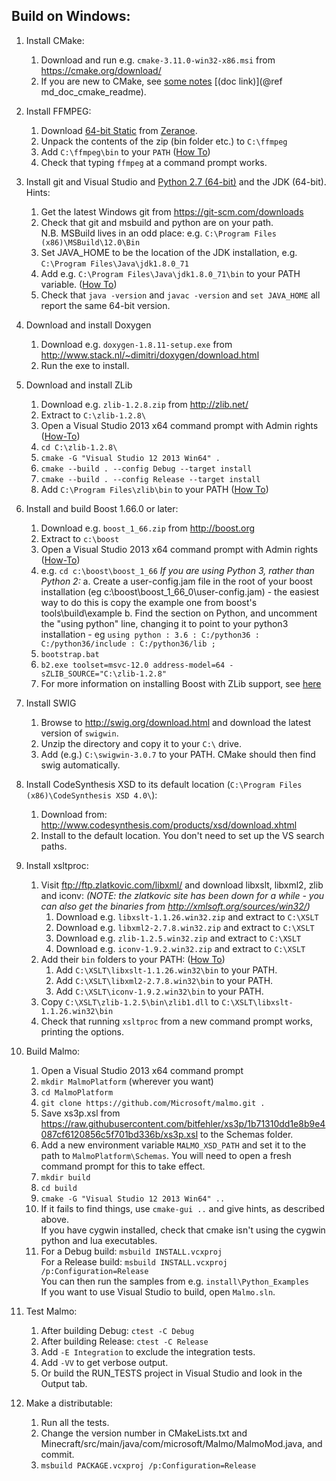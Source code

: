 ## Build on Windows: ##

1. Install CMake:
    1. Download and run e.g. `cmake-3.11.0-win32-x86.msi` from https://cmake.org/download/
    2. If you are new to CMake, see [some notes](cmake_readme.md) [(doc link)](@ref md_doc_cmake_readme).

2. Install FFMPEG: 
    1. Download [64-bit Static](http://ffmpeg.zeranoe.com/builds/win64/static/ffmpeg-latest-win64-static.7z) from [Zeranoe](http://ffmpeg.zeranoe.com/builds/).
    2. Unpack the contents of the zip (bin folder etc.) to `C:\ffmpeg`
    3. Add `C:\ffmpeg\bin` to your `PATH` ([How To](https://support.microsoft.com/en-us/kb/310519))
    4. Check that typing `ffmpeg` at a command prompt works.

3. Install git and Visual Studio and [Python 2.7 (64-bit)](https://www.python.org/ftp/python/2.7.12/python-2.7.12.amd64.msi) and the JDK (64-bit). Hints:
    1. Get the latest Windows git from https://git-scm.com/downloads
    2. Check that git and msbuild and python are on your path.  
       N.B. MSBuild lives in an odd place: e.g. `C:\Program Files (x86)\MSBuild\12.0\Bin`
    3. Set JAVA_HOME to be the location of the JDK installation, e.g. `C:\Program Files\Java\jdk1.8.0_71`
    4. Add e.g. `C:\Program Files\Java\jdk1.8.0_71\bin` to your PATH variable. ([How To](https://support.microsoft.com/en-us/kb/310519))
    5. Check that `java -version` and `javac -version` and `set JAVA_HOME` all report the same 64-bit version.
    
4. Download and install Doxygen
    1. Download e.g. `doxygen-1.8.11-setup.exe` from http://www.stack.nl/~dimitri/doxygen/download.html
    2. Run the exe to install.

5. Download and install ZLib
    1. Download e.g. `zlib-1.2.8.zip` from http://zlib.net/
    2. Extract to `C:\zlib-1.2.8\`
    3. Open a Visual Studio 2013 x64 command prompt with Admin rights ([How-To](https://technet.microsoft.com/en-us/library/cc947813(v=ws.10).aspx))
    4. `cd C:\zlib-1.2.8\`
    5. `cmake -G "Visual Studio 12 2013 Win64" .`
    6. `cmake --build . --config Debug --target install`
    7. `cmake --build . --config Release --target install`
    8. Add `C:\Program Files\zlib\bin` to your PATH ([How To](https://support.microsoft.com/en-us/kb/310519))

6. Install and build Boost 1.66.0 or later:
    1. Download e.g. `boost_1_66.zip` from http://boost.org
    2. Extract to `c:\boost`
    3. Open a Visual Studio 2013 x64 command prompt with Admin rights ([How-To](https://technet.microsoft.com/en-us/library/cc947813(v=ws.10).aspx))
    4. e.g. `cd c:\boost\boost_1_66`
    *If you are using Python 3, rather than Python 2:*
        a. Create a user-config.jam file in the root of your boost installation (eg c:\boost\boost_1_66_0\user-config.jam) - the easiest way to do this is copy the example one from boost's tools\build\example
        b. Find the section on Python, and uncomment the "using python" line, changing it to point to your python3 installation - eg `using python : 3.6 : C:/python36 : C:/python36/include : C:/python36/lib ;`
    5. `bootstrap.bat`
    6. `b2.exe toolset=msvc-12.0 address-model=64 -sZLIB_SOURCE="C:\zlib-1.2.8"`   
    7. For more information on installing Boost with ZLib support, see [here](http://www.boost.org/doc/libs/1_66_0/libs/iostreams/doc/installation.html)

7. Install SWIG
    1. Browse to http://swig.org/download.html and download the latest version of `swigwin`.
    2. Unzip the directory and copy it to your `C:\` drive.
    3. Add (e.g.) `C:\swigwin-3.0.7` to your PATH. CMake should then find swig automatically.
    
8. Install CodeSynthesis XSD to its default location (`C:\Program Files (x86)\CodeSynthesis XSD 4.0\`):
    1. Download from: http://www.codesynthesis.com/products/xsd/download.xhtml
    2. Install to the default location. You don't need to set up the VS search paths.
    
9. Install xsltproc:
    1. Visit ftp://ftp.zlatkovic.com/libxml/ and download libxslt, libxml2, zlib and iconv: _(NOTE: the zlatkovic site has been down for a while - you can also get the binaries from http://xmlsoft.org/sources/win32/)_
        1. Download e.g. `libxslt-1.1.26.win32.zip` and extract to `C:\XSLT`
        2. Download e.g. `libxml2-2.7.8.win32.zip` and extract to `C:\XSLT`
        3. Download e.g. `zlib-1.2.5.win32.zip` and extract to `C:\XSLT`
        4. Download e.g. `iconv-1.9.2.win32.zip` and extract to `C:\XSLT`
    2. Add their `bin` folders to your PATH: ([How To](https://support.microsoft.com/en-us/kb/310519))
        1. Add `C:\XSLT\libxslt-1.1.26.win32\bin` to your PATH.
        2. Add `C:\XSLT\libxml2-2.7.8.win32\bin` to your PATH.
        3. Add `C:\XSLT\iconv-1.9.2.win32\bin` to your PATH.
    3. Copy `C:\XSLT\zlib-1.2.5\bin\zlib1.dll` to `C:\XSLT\libxslt-1.1.26.win32\bin`
    4. Check that running `xsltproc` from a new command prompt works, printing the options.

10. Build Malmo:
    1. Open a Visual Studio 2013 x64 command prompt
    2. `mkdir MalmoPlatform` (wherever you want)
    3. `cd MalmoPlatform`
    4. `git clone https://github.com/Microsoft/malmo.git .`
    5. Save xs3p.xsl from https://raw.githubusercontent.com/bitfehler/xs3p/1b71310dd1e8b9e4087cf6120856c5f701bd336b/xs3p.xsl to the Schemas folder.
    6. Add a new environment variable `MALMO_XSD_PATH` and set it to the path to `MalmoPlatform\Schemas`. You will need to open a fresh command prompt for this to take effect.
    7. `mkdir build`
    8. `cd build`
    9. `cmake -G "Visual Studio 12 2013 Win64" ..`
    10. If it fails to find things, use `cmake-gui ..` and give hints, as described above.  
        If you have cygwin installed, check that cmake isn't using the cygwin python and lua executables.
    11. For a Debug build: `msbuild INSTALL.vcxproj`  
        For a Release build: `msbuild INSTALL.vcxproj /p:Configuration=Release`  
        You can then run the samples from e.g. `install\Python_Examples`  
        If you want to use Visual Studio to build, open `Malmo.sln`.
 
11. Test Malmo:
    1. After building Debug: `ctest -C Debug`
    2. After building Release: `ctest -C Release`
    3. Add `-E Integration` to exclude the integration tests.
    4. Add `-VV` to get verbose output.
    5. Or build the RUN_TESTS project in Visual Studio and look in the Output tab.

12. Make a distributable:
    1. Run all the tests.
    2. Change the version number in CMakeLists.txt and Minecraft/src/main/java/com/microsoft/Malmo/MalmoMod.java, and commit.
    3. `msbuild PACKAGE.vcxproj /p:Configuration=Release`
